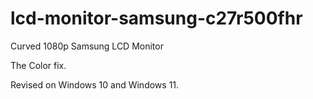 # lcd-monitor-samsung-c27r500fhr
 Curved 1080p Samsung LCD Monitor

The Color fix.



Revised on Windows 10 and Windows 11. 
